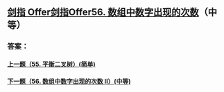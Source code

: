 ## [ 剑指 Offer剑指Offer56. 数组中数字出现的次数](https://leetcode-cn.com/problems/merge-two-sorted-lists/)（中等）





### 答案：



#### [上一题（55. 平衡二叉树）(简单)](https://github.com/sdwwld/leetCode/blob/master/src/main/java/com/wld/java/offer/剑指Offer55-II.md)

#### [下一题（56. 数组中数字出现的次数 II）(中等)](https://github.com/sdwwld/leetCode/blob/master/src/main/java/com/wld/java/offer/剑指Offer56-II.md)